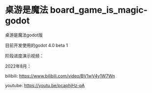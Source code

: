 # 桌游是魔法 board_game_is_magic-godot
 桌游是魔法godot版
 
目前开发使用的godot 4.0 beta 1


阶段进度演示视频：

2022年8月：

bilibili: https://www.bilibili.com/video/BV1wV4y1W7Wn

youtube: https://youtu.be/pcaphjHz-pA
